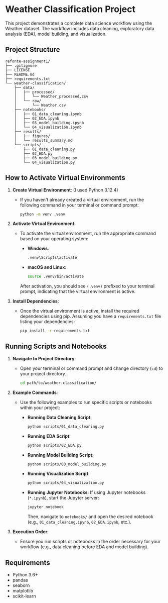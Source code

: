 # Weather Classification Project

This project demonstrates a complete data science workflow using the Weather dataset. The workflow includes data cleaning, exploratory data analysis (EDA), model building, and visualization.

## Project Structure

```
refonte-assignment1/
├── .gitignore
├── LICENSE
├── README.md
├── requirements.txt
└── weather-classification/
    ├── data/
    │   ├── processed/
    │   │   └── Weather_processed.csv
    │   └── raw/
    │       └── Weather.csv
    ├── notebooks/
    │   ├── 01_data_cleaning.ipynb
    │   ├── 02_EDA.ipynb
    │   ├── 03_model_building.ipynb
    │   └── 04_visualization.ipynb
    ├── results/
    │   ├── figures/
    │   └── results_summary.md
    └── scripts/
        ├── 01_data_cleaning.py
        ├── 02_EDA.py
        ├── 03_model_building.py
        └── 04_visualization.py
```

## How to Activate Virtual Environments

1. **Create Virtual Environment**: (I used Python 3.12.4)

   - If you haven't already created a virtual environment, run the following command in your terminal or command prompt:

     ```bash
     python -m venv .venv
     ```

2. **Activate Virtual Environment**:

   - To activate the virtual environment, run the appropriate command based on your operating system:

     - **Windows**:

       ```bash
       .venv\Scripts\activate
       ```

     - **macOS and Linux**:

       ```bash
       source .venv/bin/activate
       ```

     After activation, you should see `(.venv)` prefixed to your terminal prompt, indicating that the virtual environment is active.

3. **Install Dependencies**:

   - Once the virtual environment is active, install the required dependencies using pip. Assuming you have a `requirements.txt` file listing your dependencies:

     ```bash
     pip install -r requirements.txt
     ```

## Running Scripts and Notebooks

1. **Navigate to Project Directory**:

   - Open your terminal or command prompt and change directory (`cd`) to your project directory.

     ```bash
     cd path/to/weather-classification/
     ```

2. **Example Commands**:

   - Use the following examples to run specific scripts or notebooks within your project:

     - **Running Data Cleaning Script**:

       ```bash
       python scripts/01_data_cleaning.py
       ```

     - **Running EDA Script**:

       ```bash
       python scripts/02_EDA.py
       ```

     - **Running Model Building Script**:

       ```bash
       python scripts/03_model_building.py
       ```

     - **Running Visualization Script**:

       ```bash
       python scripts/04_visualization.py
       ```

     - **Running Jupyter Notebooks**:
       If using Jupyter notebooks (`*.ipynb`), start the Jupyter server:
       ```bash
       jupyter notebook
       ```
       Then, navigate to `notebooks/` and open the desired notebook (e.g., `01_data_cleaning.ipynb`, `02_EDA.ipynb`, etc.).

3. **Execution Order**:
   - Ensure you run scripts or notebooks in the order necessary for your workflow (e.g., data cleaning before EDA and model building).

## Requirements

- Python 3.6+
- pandas
- seaborn
- matplotlib
- scikit-learn

